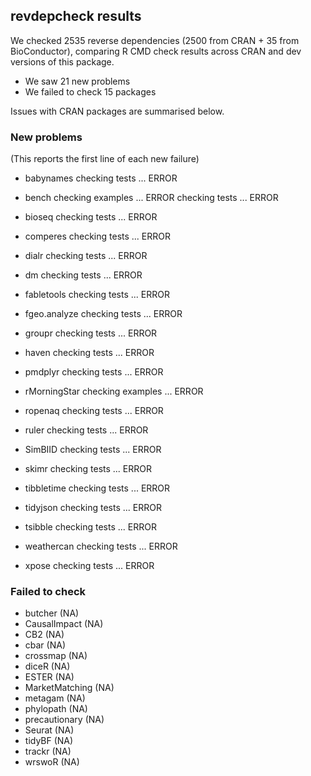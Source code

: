 ## revdepcheck results

We checked 2535 reverse dependencies (2500 from CRAN + 35 from BioConductor), comparing R CMD check results across CRAN and dev versions of this package.

 * We saw 21 new problems
 * We failed to check 15 packages

Issues with CRAN packages are summarised below.

### New problems
(This reports the first line of each new failure)

* babynames
  checking tests ... ERROR

* bench
  checking examples ... ERROR
  checking tests ... ERROR

* bioseq
  checking tests ... ERROR

* comperes
  checking tests ... ERROR

* dialr
  checking tests ... ERROR

* dm
  checking tests ... ERROR

* fabletools
  checking tests ... ERROR

* fgeo.analyze
  checking tests ... ERROR

* groupr
  checking tests ... ERROR

* haven
  checking tests ... ERROR

* pmdplyr
  checking tests ... ERROR

* rMorningStar
  checking examples ... ERROR

* ropenaq
  checking tests ... ERROR

* ruler
  checking tests ... ERROR

* SimBIID
  checking tests ... ERROR

* skimr
  checking tests ... ERROR

* tibbletime
  checking tests ... ERROR

* tidyjson
  checking tests ... ERROR

* tsibble
  checking tests ... ERROR

* weathercan
  checking tests ... ERROR

* xpose
  checking tests ... ERROR

### Failed to check

* butcher        (NA)
* CausalImpact   (NA)
* CB2            (NA)
* cbar           (NA)
* crossmap       (NA)
* diceR          (NA)
* ESTER          (NA)
* MarketMatching (NA)
* metagam        (NA)
* phylopath      (NA)
* precautionary  (NA)
* Seurat         (NA)
* tidyBF         (NA)
* trackr         (NA)
* wrswoR         (NA)
